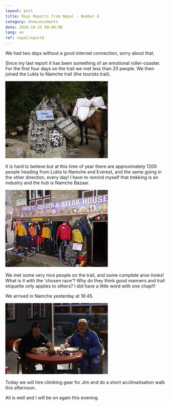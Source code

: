 ```yaml
---
layout: post
title: Roys Reports from Nepal - Number 6
category: Announcements
date: 2018-10-25 00:00:00
lang: en
ref: nepalreport6
---
```


We had two days without a good internet connection, sorry about that.

Since my last report it has been something of an emotional roller-coaster. For the first four days on the trail we met less than 20 people. We then joined the Lukla to Namche trail (the tourists trail).

![](/uploads/roysreports6a.jpg)

It is hard to believe but at this time of year there are approximately 1200 people heading from Lukla to Namche and Everest, and the same going in the other direction, every day! I have to remind myself that trekking is an industry and the hub is Namche Bazaar.

![](/uploads/roysreports6c.jpg)

We met some very nice people on the trail, and some complete arse-holes! What is it with the 'chosen race'? Why do they think good manners and trail etiquette only applies to others? I did have a little word with one chap!!!

We arrived in Namche yesterday at 16:45.

![](/uploads/roysreports6b.jpg)

Today we will hire climbing gear for Jim and do a short acclimatisation walk this afternoon.

All is well and I will be on again this evening.